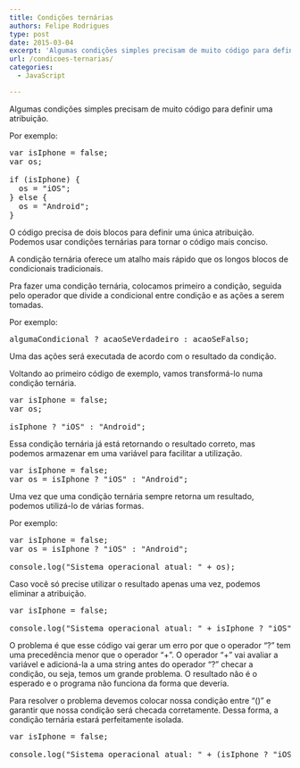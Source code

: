 ```yaml
---
title: Condições ternárias
authors: Felipe Rodrigues
type: post
date: 2015-03-04
excerpt: 'Algumas condições simples precisam de muito código para definir uma atribuição.  Podemos usar condições ternárias para tornar nosso código mais conciso.'
url: /condicoes-ternarias/
categories:
  - JavaScript

---
```

Algumas condições simples precisam de muito código para definir uma atribuição. 

Por exemplo:

<pre class="lang-javascript">var isIphone = false;
var os;

if (isIphone) {
  os = "iOS";
} else {
  os = "Android";
}
</pre>

O código precisa de dois blocos para definir uma única atribuição. Podemos usar condições ternárias para tornar o código mais conciso.

A condição ternária oferece um atalho mais rápido que os longos blocos de condicionais tradicionais.

Pra fazer uma condição ternária, colocamos primeiro a condição, seguida pelo operador que divide a condicional entre condição e as ações a serem tomadas.

Por exemplo:

<pre class="lang-javascript">algumaCondicional ? acaoSeVerdadeiro : acaoSeFalso;
</pre>

Uma das ações será executada de acordo com o resultado da condição.

Voltando ao primeiro código de exemplo, vamos transformá-lo numa condição ternária.

<pre class="lang-javascript">var isIphone = false;
var os;

isIphone ? "iOS" : "Android";
</pre>

Essa condição ternária já está retornando o resultado correto, mas podemos armazenar em uma variável para facilitar a utilização.

<pre class="lang-javascript">var isIphone = false;
var os = isIphone ? "iOS" : "Android";
</pre>

Uma vez que uma condição ternária sempre retorna um resultado, podemos utilizá-lo de várias formas.

Por exemplo:

<pre class="lang-javascript">var isIphone = false;
var os = isIphone ? "iOS" : "Android";

console.log("Sistema operacional atual: " + os);
</pre>

Caso você só precise utilizar o resultado apenas uma vez, podemos eliminar a atribuição.

<pre class="lang-javascript">var isIphone = false;

console.log("Sistema operacional atual: " + isIphone ? "iOS" : "Android");
</pre>

O problema é que esse código vai gerar um erro por que o operador “?” tem uma precedência menor que o operador &#8220;+&#8221;. O operador &#8220;+&#8221; vai avaliar a variável e adicioná-la a uma string antes do operador “?” checar a condição, ou seja, temos um grande problema. O resultado não é o esperado e o programa não funciona da forma que deveria.

Para resolver o problema devemos colocar nossa condição entre “()” e garantir que nossa condição será checada corretamente. Dessa forma, a condição ternária estará perfeitamente isolada.

<pre class="lang-javascript">var isIphone = false;

console.log("Sistema operacional atual: " + (isIphone ? "iOS" : "Android"));
</pre>